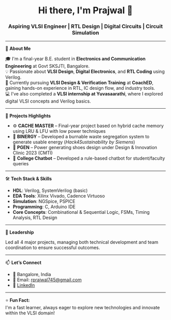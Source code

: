 <h1 align="center">Hi there, I'm Prajwal 👋</h1>
<h3 align="center">Aspiring VLSI Engineer | RTL Design | Digital Circuits | Circuit Simulation</h3>

---

🌟 **About Me**

🎓 I'm a final-year B.E. student in **Electronics and Communication Engineering** at Govt SKSJTI, Bangalore.  
💡 Passionate about **VLSI Design**, **Digital Electronics**, and **RTL Coding** using Verilog.  
🔬 Currently pursuing **VLSI Design & Verification Training** at **CoachED**, gaining hands-on experience in RTL, IC design flow, and industry tools.  
💻 I’ve also completed a **VLSI internship at Yuvasaarathi**, where I explored digital VLSI concepts and Verilog basics.  

---

🚀 **Projects Highlights**

- ⚙️ **CACHE MASTER** – Final-year project based on hybrid cache memory using LRU & LFU with low power techniques  
- 🌱 **BINERGY** – Developed a burnable waste segregation system to generate usable energy (*Hack4Sustainability by Siemens*)  
- 🔋 **PGEN** – Power generating shoes design under Design & Innovation Clinic 2023 (CMTI)  
- 🤖 **College Chatbot** – Developed a rule-based chatbot for student/faculty queries

---

🛠️ **Tech Stack & Skills**

- **HDL**: Verilog, SystemVerilog (basic)  
- **EDA Tools**: Xilinx Vivado, Cadence Virtuoso  
- **Simulation**: NGSpice, PSPICE  
- **Programming**: C, Arduino IDE  
- **Core Concepts**: Combinational & Sequential Logic, FSMs, Timing Analysis, RTL Design  

---

👥 **Leadership**

Led all 4 major projects, managing both technical development and team coordination to ensure successful outcomes.

---

📫 **Let’s Connect**

- 📍 Bangalore, India  
- 📧 Email: [rprajwal745@gmail.com](mailto:rprajwal745@gmail.com)  
- 💼 [LinkedIn](https://www.linkedin.com/in/prajwal~r/)

---

⭐ **Fun Fact:**  
I'm a fast learner, always eager to explore new technologies and innovate within the VLSI domain!

